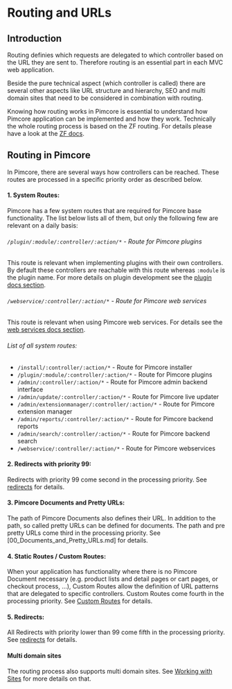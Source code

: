 # Routing and URLs 

## Introduction
Routing definies which requests are delegated to which controller based on the URL they are sent to. Therefore routing
 is an essential part in each MVC web application. 
 
Beside the pure technical aspect (which controller is called) there are several other aspects like 
 URL structure and hierarchy, SEO and multi domain sites that need to be considered in combination with routing.
   
Knowing how routing works in Pimcore is essential to understand how Pimcore application can be implemented and how 
 they work. Technically the whole routing process is based on the ZF routing. For details please have a look at the 
 [ZF docs](https://framework.zend.com/manual/1.12/en/zend.controller.router.html). 
 

## Routing in Pimcore
In Pimcore, there are several ways how controllers can be reached. These routes are processed in a specific priority 
order as described below. 

#### 1. System Routes:
Pimcore has a few system routes that are required for Pimcore base functionality. The list below lists all of them, 
but only the following few are relevant on a daily basis: 
###### ```/plugin/:module/:controller/:action/*``` - Route for Pimcore plugins
This route is relevant when implementing plugins with their own controllers. By default these controllers are reachable 
with this route whereas ```:module``` is the plugin name. For more details on plugin development see the 
[plugin docs section](../../10_Extending_Pimcore/13_Plugin_Developers_Guide/01_Plugin_Anatomy.md). 
 
###### ```/webservice/:controller/:action/*``` - Route for Pimcore web services
This route is relevant when using Pimcore web services. For details see the 
[web services docs section](../../14_Web_Services/_index.md). 

  
###### List of all system routes:    
* ```/install/:controller/:action/*``` - Route for Pimcore installer
* ```/plugin/:module/:controller/:action/*``` - Route for Pimcore plugins
* ```/admin/:controller/:action/*``` - Route for Pimcore admin backend interface
* ```/admin/update/:controller/:action/*``` - Route for Pimcore live updater
* ```/admin/extensionmanager/:controller/:action/*``` - Route for Pimcore extension manager
* ```/admin/reports/:controller/:action/*``` - Route for Pimcore backend reports
* ```/admin/search/:controller/:action/*``` - Route for Pimcore backend search
* ```/webservice/:controller/:action/*``` - Route for Pimcore webservices
   
   
#### 2. Redirects with priority 99:  
Redirects with priority 99 come second in the processing priority. See [redirects](./04_Redirects.md) for details. 
   
#### 3. Pimcore Documents and Pretty URLs:
The path of Pimcore Documents also defines their URL. In addition to the path, so called pretty URLs can be defined for
 documents. The path and pre pretty URLs come third in the processing priority. 
 See [00_Documents_and_Pretty_URLs.md] for details. 


#### 4. Static Routes / Custom Routes: 
When your application has functionality where there is no Pimcore Document necessary (e.g. product lists and detail pages 
 or cart pages, or checkout process, ...), Custom Routes allow the definition of URL patterns that are delegated to specific
 controllers. Custom Routes come fourth in the processing priority. See [Custom Routes](./02_Custom_Routes.md) for details.


#### 5. Redirects: 
All Redirects with priority lower than 99 come fifth in the processing priority. 
See [redirects](./04_Redirects.md) for details. 


#### Multi domain sites
The routing process also supports multi domain sites. 
See [Working with Sites](./08_Working_with_Sites.md) for more details on that. 